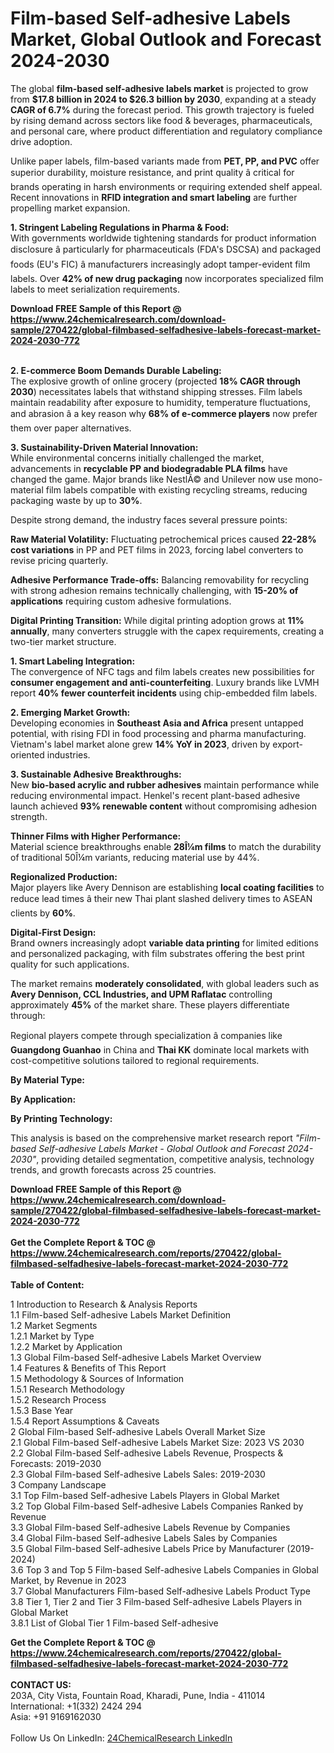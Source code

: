 <h1>Film-based Self-adhesive Labels Market, Global Outlook and Forecast 2024-2030</h1><p>The global <strong>film-based self-adhesive labels market</strong> is projected to grow from <strong>$17.8 billion in 2024 to $26.3 billion by 2030</strong>, expanding at a steady <strong>CAGR of 6.7%</strong> during the forecast period. This growth trajectory is fueled by rising demand across sectors like food &amp; beverages, pharmaceuticals, and personal care, where product differentiation and regulatory compliance drive adoption.</p><p>Unlike paper labels, film-based variants made from <strong>PET, PP, and PVC</strong> offer superior durability, moisture resistance, and print quality â critical for brands operating in harsh environments or requiring extended shelf appeal. Recent innovations in <strong>RFID integration and smart labeling</strong> are further propelling market expansion.</p><p><strong>1. Stringent Labeling Regulations in Pharma &amp; Food:</strong><br>
With governments worldwide tightening standards for product information disclosure â particularly for pharmaceuticals (FDA's DSCSA) and packaged foods (EU's FIC) â manufacturers increasingly adopt tamper-evident film labels. Over <strong>42% of new drug packaging</strong> now incorporates specialized film labels to meet serialization requirements.</p><div><b>Download FREE Sample of this Report @ 
            <a href="https://www.24chemicalresearch.com/download-sample/270422/global-filmbased-selfadhesive-labels-forecast-market-2024-2030-772">
            https://www.24chemicalresearch.com/download-sample/270422/global-filmbased-selfadhesive-labels-forecast-market-2024-2030-772</a></b></div><br><p><strong>2. E-commerce Boom Demands Durable Labeling:</strong><br>
The explosive growth of online grocery (projected <strong>18% CAGR through 2030</strong>) necessitates labels that withstand shipping stresses. Film labels maintain readability after exposure to humidity, temperature fluctuations, and abrasion â a key reason why <strong>68% of e-commerce players</strong> now prefer them over paper alternatives.</p><p><strong>3. Sustainability-Driven Material Innovation:</strong><br>
While environmental concerns initially challenged the market, advancements in <strong>recyclable PP and biodegradable PLA films</strong> have changed the game. Major brands like NestlÃ© and Unilever now use mono-material film labels compatible with existing recycling streams, reducing packaging waste by up to <strong>30%</strong>.</p><p>Despite strong demand, the industry faces several pressure points:</p><p><strong>Raw Material Volatility:</strong> Fluctuating petrochemical prices caused <strong>22-28% cost variations</strong> in PP and PET films in 2023, forcing label converters to revise pricing quarterly.</p><p><strong>Adhesive Performance Trade-offs:</strong> Balancing removability for recycling with strong adhesion remains technically challenging, with <strong>15-20% of applications</strong> requiring custom adhesive formulations.</p><p><strong>Digital Printing Transition:</strong> While digital printing adoption grows at <strong>11% annually</strong>, many converters struggle with the capex requirements, creating a two-tier market structure.</p><p><strong>1. Smart Labeling Integration:</strong><br>
The convergence of NFC tags and film labels creates new possibilities for <strong>consumer engagement and anti-counterfeiting</strong>. Luxury brands like LVMH report <strong>40% fewer counterfeit incidents</strong> using chip-embedded film labels.</p><p><strong>2. Emerging Market Growth:</strong><br>
Developing economies in <strong>Southeast Asia and Africa</strong> present untapped potential, with rising FDI in food processing and pharma manufacturing. Vietnam's label market alone grew <strong>14% YoY in 2023</strong>, driven by export-oriented industries.</p><p><strong>3. Sustainable Adhesive Breakthroughs:</strong><br>
New <strong>bio-based acrylic and rubber adhesives</strong> maintain performance while reducing environmental impact. Henkel's recent plant-based adhesive launch achieved <strong>93% renewable content</strong> without compromising adhesion strength.</p><p><strong>Thinner Films with Higher Performance:</strong><br>
	Material science breakthroughs enable <strong>28Î¼m films</strong> to match the durability of traditional 50Î¼m variants, reducing material use by 44%.</p><p><strong>Regionalized Production:</strong><br>
	Major players like Avery Dennison are establishing <strong>local coating facilities</strong> to reduce lead times â their new Thai plant slashed delivery times to ASEAN clients by <strong>60%</strong>.</p><p><strong>Digital-First Design:</strong><br>
	Brand owners increasingly adopt <strong>variable data printing</strong> for limited editions and personalized packaging, with film substrates offering the best print quality for such applications.</p><p>The market remains <strong>moderately consolidated</strong>, with global leaders such as <strong>Avery Dennison, CCL Industries, and UPM Raflatac</strong> controlling approximately <strong>45%</strong> of the market share. These players differentiate through:</p><p>Regional players compete through specialization â companies like <strong>Guangdong Guanhao</strong> in China and <strong>Thai KK</strong> dominate local markets with cost-competitive solutions tailored to regional requirements.</p><p><strong>By Material Type:</strong></p><p><strong>By Application:</strong></p><p><strong>By Printing Technology:</strong></p><p>This analysis is based on the comprehensive market research report <em>"Film-based Self-adhesive Labels Market - Global Outlook and Forecast 2024-2030"</em>, providing detailed segmentation, competitive analysis, technology trends, and growth forecasts across 25 countries.</p><div><b>Download FREE Sample of this Report @ 
            <a href="https://www.24chemicalresearch.com/download-sample/270422/global-filmbased-selfadhesive-labels-forecast-market-2024-2030-772">
            https://www.24chemicalresearch.com/download-sample/270422/global-filmbased-selfadhesive-labels-forecast-market-2024-2030-772</a></b></div><br><div><b>Get the Complete Report & TOC @ 
            <a href="https://www.24chemicalresearch.com/reports/270422/global-filmbased-selfadhesive-labels-forecast-market-2024-2030-772">
            https://www.24chemicalresearch.com/reports/270422/global-filmbased-selfadhesive-labels-forecast-market-2024-2030-772</a></b></div><br>
            <b>Table of Content:</b><p>1 Introduction to Research & Analysis Reports<br />
    1.1 Film-based Self-adhesive Labels Market Definition<br />
    1.2 Market Segments<br />
        1.2.1 Market by Type<br />
        1.2.2 Market by Application<br />
    1.3 Global Film-based Self-adhesive Labels Market Overview<br />
    1.4 Features & Benefits of This Report<br />
    1.5 Methodology & Sources of Information<br />
        1.5.1 Research Methodology<br />
        1.5.2 Research Process<br />
        1.5.3 Base Year<br />
        1.5.4 Report Assumptions & Caveats<br />
2 Global Film-based Self-adhesive Labels Overall Market Size<br />
    2.1 Global Film-based Self-adhesive Labels Market Size: 2023 VS 2030<br />
    2.2 Global Film-based Self-adhesive Labels Revenue, Prospects & Forecasts: 2019-2030<br />
    2.3 Global Film-based Self-adhesive Labels Sales: 2019-2030<br />
3 Company Landscape<br />
    3.1 Top Film-based Self-adhesive Labels Players in Global Market<br />
    3.2 Top Global Film-based Self-adhesive Labels Companies Ranked by Revenue<br />
    3.3 Global Film-based Self-adhesive Labels Revenue by Companies<br />
    3.4 Global Film-based Self-adhesive Labels Sales by Companies<br />
    3.5 Global Film-based Self-adhesive Labels Price by Manufacturer (2019-2024)<br />
    3.6 Top 3 and Top 5 Film-based Self-adhesive Labels Companies in Global Market, by Revenue in 2023<br />
    3.7 Global Manufacturers Film-based Self-adhesive Labels Product Type<br />
    3.8 Tier 1, Tier 2 and Tier 3 Film-based Self-adhesive Labels Players in Global Market<br />
        3.8.1 List of Global Tier 1 Film-based Self-adhesive</p><div><b>Get the Complete Report & TOC @ 
            <a href="https://www.24chemicalresearch.com/reports/270422/global-filmbased-selfadhesive-labels-forecast-market-2024-2030-772">
            https://www.24chemicalresearch.com/reports/270422/global-filmbased-selfadhesive-labels-forecast-market-2024-2030-772</a></b></div><br><b>CONTACT US:</b><br>
            203A, City Vista, Fountain Road, Kharadi, Pune, India - 411014<br>
            International: +1(332) 2424 294<br>
            Asia: +91 9169162030 <br><br>
            Follow Us On LinkedIn: <a href="https://www.linkedin.com/company/24chemicalresearch/">24ChemicalResearch LinkedIn</a>